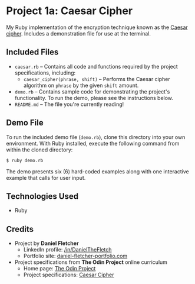 # Project 1a: Caesar Cipher

My Ruby implementation of the encryption technique known as the [Caesar cipher](https://en.wikipedia.org/wiki/Caesar_cipher). Includes a demonstration file for use at the terminal.

## Included Files

- `caesar.rb` &ndash; Contains all code and functions required by the project specifications, including:
    - `caesar_cipher(phrase, shift)` &ndash; Performs the Caesar cipher algorithm on `phrase` by the given `shift` amount.
- `demo.rb` &ndash; Contains sample code for demonstrating the project's functionality.
To run the demo, please see the instructions below.
- `README.md` &ndash; The file you're currently reading!

## Demo File

To run the included demo file (`demo.rb`), clone this directory into your own environment. With Ruby installed, execute the following command from within the cloned directory:

```
$ ruby demo.rb
```

The demo presents six (6) hard-coded examples along with one interactive example that calls for user input.

## Technologies Used

- Ruby

## Credits

- Project by **Daniel Fletcher**
    - LinkedIn profile: [/in/DanielTheFletch](https://www.linkedin.com/in/danielthefletch)
    - Portfolio site: [daniel-fletcher-portfolio.com](https://www.daniel-fletcher-portfolio.com)
- Project specifications from **The Odin Project** online curriculum
    - Home page: [The Odin Project](https://www.theodinproject.com/)
    - Project specifications: [Caesar Cipher](https://www.theodinproject.com/lessons/ruby-caesar-cipher)